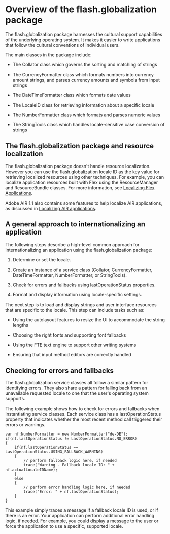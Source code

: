 # Overview of the flash.globalization package

The flash.globalization package harnesses the cultural support capabilities of
the underlying operating system. It makes it easier to write applications that
follow the cultural conventions of individual users.

The main classes in the package include:

- The Collator class which governs the sorting and matching of strings

- The CurrencyFormatter class which formats numbers into currency amount
  strings, and parses currency amounts and symbols from input strings

- The DateTimeFormatter class which formats date values

- The LocaleID class for retrieving information about a specific locale

- The NumberFormatter class which formats and parses numeric values

- The StringTools class which handles locale-sensitive case conversion of
  strings

## The flash.globalization package and resource localization

The flash.globalization package doesn't handle resource localization. However
you can use the flash.globalization locale ID as the key value for retrieving
localized resources using other techniques. For example, you can localize
application resources built with Flex using the ResourceManager and
ResourceBundle classes. For more information, see
[Localizing Flex Applications](http://livedocs.adobe.com/flex/3/html/help.html?content=l10n_1.html).

Adobe AIR 1.1 also contains some features to help localize AIR applications, as
discussed in
[Localizing AIR applications](WS9b644acd4ebe5999-3f67b89b12214f53776-7ffe.html).

## A general approach to internationalizing an application

The following steps describe a high-level common approach for internationalizing
an application using the flash.globalization package:

1.  Determine or set the locale.

2.  Create an instance of a service class (Collator, CurrencyFormatter,
    DateTimeFormatter, NumberFormatter, or StringTools).

3.  Check for errors and fallbacks using lastOperationStatus properties.

4.  Format and display information using locale-specific settings.

The next step is to load and display strings and user interface resources that
are specific to the locale. This step can include tasks such as:

- Using the autolayout features to resize the UI to accommodate the string
  lengths

- Choosing the right fonts and supporting font fallbacks

- Using the FTE text engine to support other writing systems

- Ensuring that input method editors are correctly handled

## Checking for errors and fallbacks

The flash.globalization service classes all follow a similar pattern for
identifying errors. They also share a pattern for falling back from an
unavailable requested locale to one that the user's operating system supports.

The following example shows how to check for errors and fallbacks when
instantiating service classes. Each service class has a lastOperationStatus
property that indicates whether the most recent method call triggered their
errors or warnings.

    var nf:NumberFormatter = new NumberFormatter("de-DE");
    if(nf.lastOperationStatus != LastOperationStatus.NO_ERROR)
    {
    	if(nf.lastOperationStatus == LastOperationStatus.USING_FALLBACK_WARNING)
    	{
    		// perform fallback logic here, if needed
    		trace("Warning - Fallback locale ID: " + nf.actualLocaleIDName);
    	}
    	else
    	{
    		// perform error handling logic here, if needed
    		trace("Error: " + nf.lastOperationStatus);
    	}
    }

This example simply traces a message if a fallback locale ID is used, or if
there is an error. Your application can perform additional error handling logic,
if needed. For example, you could display a message to the user or force the
application to use a specific, supported locale.
